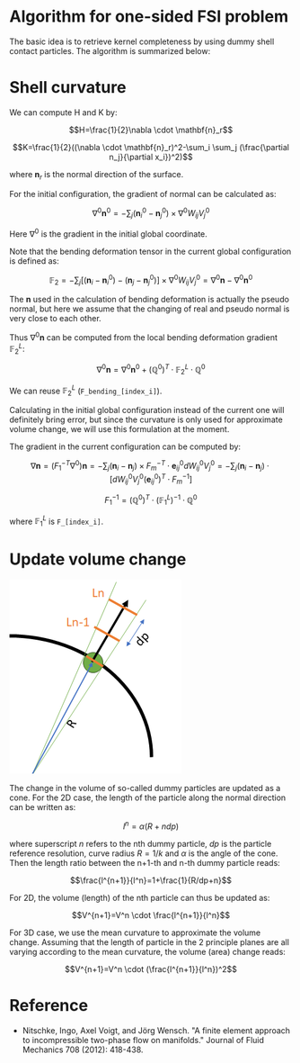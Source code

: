# Algorithm for one-sided FSI problem
The basic idea is to retrieve kernel completeness by using dummy shell contact particles. The algorithm is summarized below:

# Shell curvature
We can compute H and K by:

$$H=\frac{1}{2}\nabla \cdot \mathbf{n}_r$$

$$K=\frac{1}{2}((\nabla \cdot \mathbf{n}_r)^2-\sum_i \sum_j (\frac{\partial n_j}{\partial x_i})^2)$$

where $\mathbf{n}_r$ is the normal direction of the surface. 

For the initial configuration, the gradient of normal can be calculated as:

$$\nabla^0{\mathbf{n}^0}=-\sum_j{(\mathbf{n}^0_i-\mathbf{n}^0_j) \times \nabla^0W_{ij}V_j^0}$$

Here $\nabla^0$ is the gradient in the initial global coordinate.

Note that the bending deformation tensor in the current global configuration is defined as:

$$\mathbb{F}_2=-\sum_j[(\mathbf{n}_i-\mathbf{n}_i^0)-(\mathbf{n}_j-\mathbf{n}_j^0)] \times \nabla^0W_{ij}V_j^0
=\nabla^0{\mathbf{n}}-\nabla^0{\mathbf{n}^0}$$

The $\mathbf{n}$ used in the calculation of bending deformation is actually the pseudo normal, but here we assume that the changing of real and pseudo normal is very close to each other.

Thus $\nabla^0{\mathbf{n}}$ can be computed from the local bending deformation gradient $\mathbb{F}_2^L$:

$$\nabla^0{\mathbf{n}}=\nabla^0{\mathbf{n}^0}+(\mathbb{Q}^0)^T \cdot \mathbb{F}_2^L \cdot \mathbb{Q}^0$$

We can reuse $\mathbb{F}_2^L$ (`F_bending_[index_i]`).

Calculating in the initial global configuration instead of the current one will definitely bring error, but since the curvature is only used for approximate volume change, we will use this formulation at the moment.

The gradient in the current configuration can be computed by:

$$\nabla{\mathbf{n}}=(F_1^{-T}\nabla^0){\mathbf{n}}=-\sum_j(\mathbf{n}_i-\mathbf{n}_j)
 \times F_m^{-T} \cdot \mathbf{e}_{ij}^0dW_{ij}^0V_j^0=
-\sum_j(\mathbf{n}_i-\mathbf{n}_j)
 \cdot [dW_{ij}^0V_j^0(\mathbf{e}_{ij}^0)^T \cdot F_m^{-1}] $$
 
$$F_1^{-1}=(\mathbb{Q}^0)^T \cdot (\mathbb{F}_1^L)^{-1} \cdot \mathbb{Q}^0$$

where $\mathbb{F}_1^L$ is `F_[index_i]`.

# Update volume change
![](./volume_change.png)

The change in the volume of so-called dummy particles are updated as a cone. For the 2D case, the length of the particle along the normal direction can be written as:

$$l^n=\alpha (R+ndp)$$

where superscript $n$ refers to the nth dummy particle, $dp$ is the particle reference resolution, curve radius $R=1/k$ and $\alpha$ is the angle of the cone. Then the length ratio between the n+1-th and n-th dummy particle reads:

$$\frac{l^{n+1}}{l^n}=1+\frac{1}{R/dp+n}$$

For 2D, the volume (length) of the nth particle can thus be updated as:

$$V^{n+1}=V^n \cdot \frac{l^{n+1}}{l^n}$$

For 3D case, we use the mean curvature to approximate the volume change. Assuming that the length of particle in the 2 principle planes are all varying according to the mean curvature, the volume (area) change reads:

$$V^{n+1}=V^n \cdot (\frac{l^{n+1}}{l^n})^2$$

# Reference
- Nitschke, Ingo, Axel Voigt, and Jörg Wensch. "A finite element approach to incompressible two-phase flow on manifolds." Journal of Fluid Mechanics 708 (2012): 418-438.